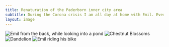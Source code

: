 ```yaml
---
title: Renaturation of the Paderborn inner city area
subtitle: During the Corona crisis I am all day at home with Emil. Every now and then we have to breakout for a little excursion. We´ve come to enjoy the newly re-naturated area in the midst of Paderborn. Emil is jumping from pond to pond and finding secret items. The new design makes this a place to calm down. We appreciate it!
layout: image
---
```

<img alt="Emil from the back, while looking into a pond" src="/img/IMG_0897.jpg" />
<img alt="Chestnut Blossoms" src="/img/IMG_0961.jpg" />
<img alt="Dandelion" src="/img/IMG_0963.jpg" />
<img alt="Emil riding his bike" src="/img/IMG_0969.jpg" />

